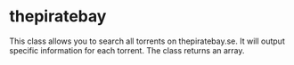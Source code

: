 thepiratebay
============
This class allows you to search all torrents on thepiratebay.se. It will output specific information for each torrent. The class returns an array.
